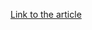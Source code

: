 [Link to the article](https://blog.malwarebytes.com/threat-analysis/2020/06/honda-and-enel-impacted-by-cyber-attack-suspected-to-be-ransomware/)
